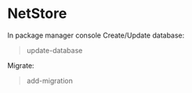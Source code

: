 # NetStore

In package manager console Create/Update database:
>update-database

Migrate:
>add-migration <migration-name>
